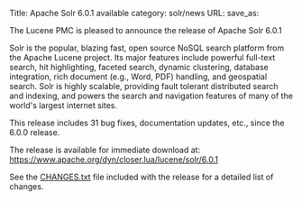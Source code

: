 Title: Apache Solr 6.0.1 available
category: solr/news
URL: 
save_as: 

The Lucene PMC is pleased to announce the release of Apache Solr 6.0.1

Solr is the popular, blazing fast, open source NoSQL search platform
from the Apache Lucene project. Its major features include powerful
full-text search, hit highlighting, faceted search, dynamic
clustering, database integration, rich document (e.g., Word, PDF)
handling, and geospatial search. Solr is highly scalable, providing
fault tolerant distributed search and indexing, and powers the search
and navigation features of many of the world's largest internet sites.

This release includes 31 bug fixes, documentation updates, etc.,
since the 6.0.0 release.

The release is available for immediate download at:
<https://www.apache.org/dyn/closer.lua/lucene/solr/6.0.1>

See the [CHANGES.txt](https://lucene.apache.org/solr/6_0_1/changes/Changes.html)
file included with the release for a detailed list of changes.


